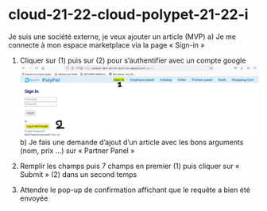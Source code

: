﻿# cloud-21-22-cloud-polypet-21-22-i

Je suis une société externe, je veux ajouter un article (MVP)
a)	Je me connecte à mon espace marketplace via la page « Sign-in »  
1.	Cliquer sur (1) puis sur (2) pour s’authentifier avec un compte google
![alt text](https://github.com/pns-si5-cloud/cloud-21-22-cloud-polypet-21-22-i/blob/main/img/1.png?raw=true)
b)	Je fais une demande d’ajout d’un article avec les bons arguments (nom, prix …) sur « Partner Panel »
1.	Remplir les champs puis 7 champs en premier (1) puis cliquer sur « Submit » (2) dans un second temps
  
2.	Attendre le pop-up de confirmation affichant que le requête a bien été envoyée 
